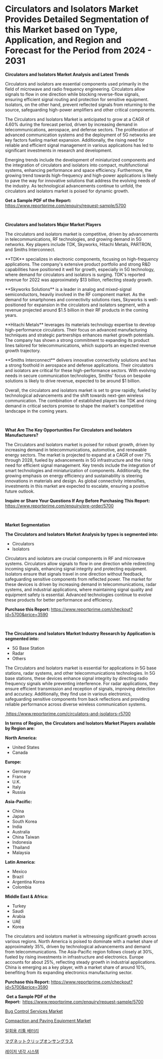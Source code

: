 <p><h1>Circulators and Isolators Market Provides Detailed Segmentation of this Market based on Type, Application, and Region and Forecast for the Period from 2024 - 2031</h1></p><p><strong>Circulators and Isolators Market Analysis and Latest Trends</strong></p>
<p><p>Circulators and isolators are essential components used primarily in the field of microwave and radio frequency engineering. Circulators allow signals to flow in one direction while blocking reverse-flow signals, ensuring efficient signal routing and protection for sensitive equipment. Isolators, on the other hand, prevent reflected signals from returning to the source, safeguarding high-power amplifiers and other critical components.</p><p>The Circulators and Isolators Market is anticipated to grow at a CAGR of 4.60% during the forecast period, driven by increasing demand in telecommunications, aerospace, and defense sectors. The proliferation of advanced communication systems and the deployment of 5G networks are key factors fueling market expansion. Additionally, the rising need for reliable and efficient signal management in various applications has led to significant investments in research and development.</p><p>Emerging trends include the development of miniaturized components and the integration of circulators and isolators into compact, multifunctional systems, enhancing performance and space efficiency. Furthermore, the growing trend towards high-frequency and high-power applications is likely to pave the way for innovative solutions that address the evolving needs of the industry. As technological advancements continue to unfold, the circulators and isolators market is poised for dynamic growth.</p></p>
<p><strong>Get a Sample PDF of the Report:&nbsp;</strong> <a href="https://www.reportprime.com/enquiry/request-sample/5700">https://www.reportprime.com/enquiry/request-sample/5700</a></p>
<p>&nbsp;</p>
<p><strong>Circulators and Isolators Major Market Players</strong></p>
<p><p>The circulators and isolators market is competitive, driven by advancements in telecommunications, RF technologies, and growing demand in 5G networks. Key players include TDK, Skyworks, Hitachi Metals, PARTRON, and Smiths Interconnect.</p><p>**TDK** specializes in electronic components, focusing on high-frequency applications. The company's extensive product portfolio and strong R&D capabilities have positioned it well for growth, especially in 5G technology, where demand for circulators and isolators is surging. TDK's reported revenue for 2022 was approximately $13 billion, reflecting steady growth.</p><p>**Skyworks Solutions** is a leader in analog and mixed-signal semiconductors, heavily involved in the RF component market. As the demand for smartphones and connectivity solutions rises, Skyworks is well-positioned for expansion in the circulators and isolators segment, with a revenue projected around $1.5 billion in their RF products in the coming years.</p><p>**Hitachi Metals** leverages its materials technology expertise to develop high-performance circulators. Their focus on advanced manufacturing techniques and strategic partnerships enhances market growth potentials. The company has shown a strong commitment to expanding its product lines tailored for telecommunications, which supports an expected revenue growth trajectory.</p><p>**Smiths Interconnect** delivers innovative connectivity solutions and has a strong foothold in aerospace and defense applications. Their circulators and isolators are critical for these high-performance sectors. With evolving needs in secure communication technologies, Smiths' focus on bespoke solutions is likely to drive revenue, expected to be around $1 billion.</p><p>Overall, the circulators and isolators market is set to grow rapidly, fueled by technological advancements and the shift towards next-gen wireless communication. The combination of established players like TDK and rising demand in critical sectors promise to shape the market's competitive landscape in the coming years.</p></p>
<p>&nbsp;</p>
<p><strong>What Are The Key Opportunities For Circulators and Isolators Manufacturers?</strong></p>
<p><p>The Circulators and Isolators market is poised for robust growth, driven by increasing demand in telecommunications, automotive, and renewable energy sectors. The market is projected to expand at a CAGR of over 7% through 2028, fueled by advancements in 5G infrastructure and the rising need for efficient signal management. Key trends include the integration of smart technologies and miniaturization of components. Additionally, the growing emphasis on energy efficiency and sustainability is steering innovations in materials and design. As global connectivity intensifies, investments in this market are expected to escalate, ensuring a positive future outlook.</p></p>
<p><strong>Inquire or Share Your Questions If Any Before Purchasing This Report:</strong> <a href="https://www.reportprime.com/enquiry/pre-order/5700">https://www.reportprime.com/enquiry/pre-order/5700</a></p>
<p>&nbsp;</p>
<p><strong>Market Segmentation</strong></p>
<p><strong>The Circulators and Isolators Market Analysis by types is segmented into:</strong></p>
<p><ul><li>Circulators</li><li>Isolators</li></ul></p>
<p><p>Circulators and isolators are crucial components in RF and microwave systems. Circulators allow signals to flow in one direction while redirecting incoming signals, enhancing signal integrity and protecting equipment. Isolators ensure that signals travel in one direction without feedback, safeguarding sensitive components from reflected power. The market for these devices is driven by increasing demand in telecommunications, radar systems, and industrial applications, where maintaining signal quality and equipment safety is essential. Advanced technologies continue to evolve these products for better performance and efficiency.</p></p>
<p><strong>Purchase this Report:&nbsp;</strong><a href="https://www.reportprime.com/checkout?id=5700&price=3590">https://www.reportprime.com/checkout?id=5700&price=3590</a></p>
<p>&nbsp;</p>
<p><strong>The Circulators and Isolators Market Industry Research by Application is segmented into:</strong></p>
<p><ul><li>5G Base Station</li><li>Radar</li><li>Others</li></ul></p>
<p><p>The Circulators and Isolators market is essential for applications in 5G base stations, radar systems, and other telecommunications technologies. In 5G base stations, these devices enhance signal integrity by directing radio frequency signals while preventing interference. For radar applications, they ensure efficient transmission and reception of signals, improving detection and accuracy. Additionally, they find use in various electronics, safeguarding sensitive components from back reflections and providing reliable performance across diverse wireless communication systems.</p></p>
<p><a href="https://www.reportprime.com/circulators-and-isolators-r5700">&nbsp;https://www.reportprime.com/circulators-and-isolators-r5700</a></p>
<p><strong>In terms of Region, the Circulators and Isolators Market Players available by Region are:</strong></p>
<p>
    <p> <strong> North America: </strong>
        <ul>
            <li>United States</li>
            <li>Canada</li>
        </ul>
        </p> 
    <p> <strong> Europe: </strong>
        <ul>
            <li>Germany</li>
            <li>France</li>
            <li>U.K.</li>
            <li>Italy</li>
            <li>Russia</li>
        </ul>
        </p> 
    <p> <strong> Asia-Pacific: </strong>
        <ul>
            <li>China</li>
            <li>Japan</li>
            <li>South Korea</li>
            <li>India</li>
            <li>Australia</li>
            <li>China Taiwan</li>
            <li>Indonesia</li>
            <li>Thailand</li>
            <li>Malaysia</li>
        </ul>
        </p> 
    <p> <strong> Latin America: </strong>
        <ul>
            <li>Mexico</li>
            <li>Brazil</li>
            <li>Argentina Korea</li>
            <li>Colombia</li>
        </ul>
        </p> 
    <p> <strong> Middle East & Africa: </strong>
        <ul>
            <li>Turkey</li>
            <li>Saudi</li>
            <li>Arabia</li>
            <li>UAE</li>
            <li>Korea</li>
        </ul>
    </p>
    </p>
<p><p>The circulators and isolators market is witnessing significant growth across various regions. North America is poised to dominate with a market share of approximately 35%, driven by technological advancements and demand from telecommunications. The Asia-Pacific region follows closely at 30%, fueled by rising investments in infrastructure and electronics. Europe accounts for about 25%, reflecting steady growth in industrial applications. China is emerging as a key player, with a market share of around 10%, benefiting from its expanding electronics manufacturing sector.</p></p>
<p><strong>Purchase this Report: </strong><a href="https://www.reportprime.com/checkout?id=5700&price=3590">https://www.reportprime.com/checkout?id=5700&price=3590</a></p>
<p>&nbsp;<strong>Get a Sample PDF of the Report:&nbsp;&nbsp;</strong><a href="https://www.reportprime.com/enquiry/request-sample/5700">https://www.reportprime.com/enquiry/request-sample/5700</a></p>
<p><strong></strong></p>
<p><p><a href="https://www.linkedin.com/pulse/emerging-bug-control-services-market-opportunities-analysis-shqke?trackingId=fdwKzIXHRjur3HSk9jd8MA%3D%3D">Bug Control Services Market</a></p><p><a href="https://issuu.com/reportprime-2/docs/compaction-and-paving-equipment-mar_84372a10d14211">Compaction and Paving Equipment Market</a></p><p><a href="https://medium.com/@sheldondtickinson9867/%EC%9D%BC%ED%9A%8C%EC%9A%A9-%EB%A6%AC%ED%8A%AC-%EB%B0%B0%ED%84%B0%EB%A6%AC-%EC%8B%9C%EC%9E%A5-%EC%A1%B0%EC%82%AC-%EB%B3%B4%EA%B3%A0%EC%84%9C-2031%EB%85%84%EA%B9%8C%EC%A7%80-%EC%9D%BC%ED%9A%8C%EC%9A%A9-%EB%A6%AC%ED%8A%AC-%EB%B0%B0%ED%84%B0%EB%A6%AC-%EC%8B%9C%EC%9E%A5%EC%9D%98-%EC%8B%9C%EC%9E%A5-%EA%B7%9C%EB%AA%A8-%EB%B0%8F-%EC%88%98%EC%9D%B5-%EB%B6%84%EC%84%9D-%ED%83%90%EC%83%89-11-4-%EC%9D%98-%EC%97%B0%ED%8F%89%EA%B7%A0-%EC%84%B1%EC%9E%A5%EB%A5%A0-cagr-%EC%9D%84-%ED%8F%AC%ED%95%A8%ED%95%9C-142%ED%8E%98%EC%9D%B4%EC%A7%80-%EB%B3%B4%EA%B3%A0%EC%84%9C-6a57d7f230c4">일회용 리튬 배터리</a></p><p><a href="https://medium.com/@maudward1907/%E7%A3%81%E6%B0%97%E3%82%AF%E3%83%AA%E3%83%83%E3%83%97%E3%82%AA%E3%83%B3%E3%82%B5%E3%83%B3%E3%82%B0%E3%83%A9%E3%82%B9%E5%B8%82%E5%A0%B4%E3%81%AE%E3%83%88%E3%83%AC%E3%83%B3%E3%83%89-%E7%A3%81%E6%B0%97%E3%82%AF%E3%83%AA%E3%83%83%E3%83%97%E3%82%AA%E3%83%B3%E3%82%B5%E3%83%B3%E3%82%B0%E3%83%A9%E3%82%B9%E5%B8%82%E5%A0%B4%E3%81%AE%E3%82%A4%E3%83%B3%E3%82%B5%E3%82%A4%E3%83%88%E3%81%A8%E4%BA%88%E6%B8%AC%E5%88%86%E6%9E%90%E3%81%AB%E7%84%A6%E7%82%B9%E3%82%92%E5%BD%93%E3%81%A6%E3%82%8B-2024-2031-1484d43b53ba">マグネットクリップオンサングラス</a></p><p><a href="https://medium.com/@wallacbahrtyinger567686/%ED%98%84%EC%9E%AC-%EB%B0%8F-%EB%AF%B8%EB%9E%98%EC%9D%98-%EB%A0%88%EC%9D%B4%EC%A0%80-%EB%83%89%EA%B0%81-%EC%8B%9C%EC%8A%A4%ED%85%9C-%EC%8B%9C%EC%9E%A5-%EC%A0%84%EB%A7%9D%EC%9D%80-%EB%AC%B4%EC%97%87%EC%9E%85%EB%8B%88%EA%B9%8C-%EC%8B%9C%EC%9E%A5-%EB%B6%84%EC%84%9D-%EB%B0%8F-%EB%AF%B8%EB%9E%98-%EB%B0%A9%ED%96%A5-2024-2031-4b9270695eb6">레이저 냉각 시스템</a></p></p>